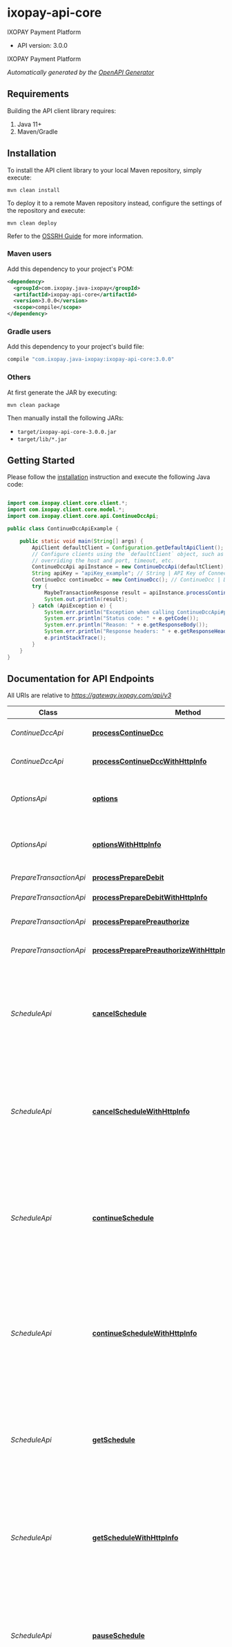 # ixopay-api-core

IXOPAY Payment Platform

- API version: 3.0.0

IXOPAY Payment Platform


*Automatically generated by the [OpenAPI Generator](https://openapi-generator.tech)*

## Requirements

Building the API client library requires:

1. Java 11+
2. Maven/Gradle

## Installation

To install the API client library to your local Maven repository, simply execute:

```shell
mvn clean install
```

To deploy it to a remote Maven repository instead, configure the settings of the repository and execute:

```shell
mvn clean deploy
```

Refer to the [OSSRH Guide](http://central.sonatype.org/pages/ossrh-guide.html) for more information.

### Maven users

Add this dependency to your project's POM:

```xml
<dependency>
  <groupId>com.ixopay.java-ixopay</groupId>
  <artifactId>ixopay-api-core</artifactId>
  <version>3.0.0</version>
  <scope>compile</scope>
</dependency>
```

### Gradle users

Add this dependency to your project's build file:

```groovy
compile "com.ixopay.java-ixopay:ixopay-api-core:3.0.0"
```

### Others

At first generate the JAR by executing:

```shell
mvn clean package
```

Then manually install the following JARs:

- `target/ixopay-api-core-3.0.0.jar`
- `target/lib/*.jar`

## Getting Started

Please follow the [installation](#installation) instruction and execute the following Java code:

```java

import com.ixopay.client.core.client.*;
import com.ixopay.client.core.model.*;
import com.ixopay.client.core.api.ContinueDccApi;

public class ContinueDccApiExample {

    public static void main(String[] args) {
        ApiClient defaultClient = Configuration.getDefaultApiClient();
        // Configure clients using the `defaultClient` object, such as
        // overriding the host and port, timeout, etc.
        ContinueDccApi apiInstance = new ContinueDccApi(defaultClient);
        String apiKey = "apiKey_example"; // String | API Key of Connector
        ContinueDcc continueDcc = new ContinueDcc(); // ContinueDcc | Data which is required to continue a pending DCC transaction.
        try {
            MaybeTransactionResponse result = apiInstance.processContinueDcc(apiKey, continueDcc);
            System.out.println(result);
        } catch (ApiException e) {
            System.err.println("Exception when calling ContinueDccApi#processContinueDcc");
            System.err.println("Status code: " + e.getCode());
            System.err.println("Reason: " + e.getResponseBody());
            System.err.println("Response headers: " + e.getResponseHeaders());
            e.printStackTrace();
        }
    }
}

```

## Documentation for API Endpoints

All URIs are relative to *https://gateway.ixopay.com/api/v3*

Class | Method | HTTP request | Description
------------ | ------------- | ------------- | -------------
*ContinueDccApi* | [**processContinueDcc**](docs/ContinueDccApi.md#processContinueDcc) | **POST** /transaction/{apiKey}/continue-dcc | Continue a DCC transaction
*ContinueDccApi* | [**processContinueDccWithHttpInfo**](docs/ContinueDccApi.md#processContinueDccWithHttpInfo) | **POST** /transaction/{apiKey}/continue-dcc | Continue a DCC transaction
*OptionsApi* | [**options**](docs/OptionsApi.md#options) | **POST** /options/{apiKey}/{optionsName} | Retrieve an options list based on given option name
*OptionsApi* | [**optionsWithHttpInfo**](docs/OptionsApi.md#optionsWithHttpInfo) | **POST** /options/{apiKey}/{optionsName} | Retrieve an options list based on given option name
*PrepareTransactionApi* | [**processPrepareDebit**](docs/PrepareTransactionApi.md#processPrepareDebit) | **POST** /transaction/{apiKey}/prepare-debit | Process a prepare Debit
*PrepareTransactionApi* | [**processPrepareDebitWithHttpInfo**](docs/PrepareTransactionApi.md#processPrepareDebitWithHttpInfo) | **POST** /transaction/{apiKey}/prepare-debit | Process a prepare Debit
*PrepareTransactionApi* | [**processPreparePreauthorize**](docs/PrepareTransactionApi.md#processPreparePreauthorize) | **POST** /transaction/{apiKey}/prepare-preauthorize | Process a prepare Preauthorize
*PrepareTransactionApi* | [**processPreparePreauthorizeWithHttpInfo**](docs/PrepareTransactionApi.md#processPreparePreauthorizeWithHttpInfo) | **POST** /transaction/{apiKey}/prepare-preauthorize | Process a prepare Preauthorize
*ScheduleApi* | [**cancelSchedule**](docs/ScheduleApi.md#cancelSchedule) | **POST** /schedule/{apiKey}/{scheduleId}/cancel | Cancel a schedule. Requires the registrationId of an existing transaction of type Register / Debit-with-register / Preuathorize-with-register
*ScheduleApi* | [**cancelScheduleWithHttpInfo**](docs/ScheduleApi.md#cancelScheduleWithHttpInfo) | **POST** /schedule/{apiKey}/{scheduleId}/cancel | Cancel a schedule. Requires the registrationId of an existing transaction of type Register / Debit-with-register / Preuathorize-with-register
*ScheduleApi* | [**continueSchedule**](docs/ScheduleApi.md#continueSchedule) | **POST** /schedule/{apiKey}/{scheduleId}/continue | Continue a schedule which has been paused. Requires the registrationId of an existing transaction of type Register / Debit-with-register / Preuathorize-with-register
*ScheduleApi* | [**continueScheduleWithHttpInfo**](docs/ScheduleApi.md#continueScheduleWithHttpInfo) | **POST** /schedule/{apiKey}/{scheduleId}/continue | Continue a schedule which has been paused. Requires the registrationId of an existing transaction of type Register / Debit-with-register / Preuathorize-with-register
*ScheduleApi* | [**getSchedule**](docs/ScheduleApi.md#getSchedule) | **GET** /schedule/{apiKey}/{scheduleId}/get | Retrieve a schedule. Requires the UUID of an existing transaction of type Register / Debit-with-register / Preuathorize-with-register
*ScheduleApi* | [**getScheduleWithHttpInfo**](docs/ScheduleApi.md#getScheduleWithHttpInfo) | **GET** /schedule/{apiKey}/{scheduleId}/get | Retrieve a schedule. Requires the UUID of an existing transaction of type Register / Debit-with-register / Preuathorize-with-register
*ScheduleApi* | [**pauseSchedule**](docs/ScheduleApi.md#pauseSchedule) | **POST** /schedule/{apiKey}/{scheduleId}/pause | Pause a schedule. Requires the registrationId of an existing transaction of type Register / Debit-with-register / Preuathorize-with-register
*ScheduleApi* | [**pauseScheduleWithHttpInfo**](docs/ScheduleApi.md#pauseScheduleWithHttpInfo) | **POST** /schedule/{apiKey}/{scheduleId}/pause | Pause a schedule. Requires the registrationId of an existing transaction of type Register / Debit-with-register / Preuathorize-with-register
*ScheduleApi* | [**startSchedule**](docs/ScheduleApi.md#startSchedule) | **POST** /schedule/{apiKey}/start | Start a schedule. Requires the registrationId of an existing transaction of type Register / Debit-with-register / Preauthorize-with-register
*ScheduleApi* | [**startScheduleWithHttpInfo**](docs/ScheduleApi.md#startScheduleWithHttpInfo) | **POST** /schedule/{apiKey}/start | Start a schedule. Requires the registrationId of an existing transaction of type Register / Debit-with-register / Preauthorize-with-register
*ScheduleApi* | [**updateSchedule**](docs/ScheduleApi.md#updateSchedule) | **POST** /schedule/{apiKey}/{scheduleId}/update | Update a schedule. Requires the registrationId of an existing transaction of type Register / Debit-with-register / Preauthorize-with-register
*ScheduleApi* | [**updateScheduleWithHttpInfo**](docs/ScheduleApi.md#updateScheduleWithHttpInfo) | **POST** /schedule/{apiKey}/{scheduleId}/update | Update a schedule. Requires the registrationId of an existing transaction of type Register / Debit-with-register / Preauthorize-with-register
*StatusApi* | [**transactionStatusByMerchantTransactionId**](docs/StatusApi.md#transactionStatusByMerchantTransactionId) | **GET** /status/{apiKey}/getByMerchantTransactionId/{merchantTransactionId} | Retrieve status of a transaction
*StatusApi* | [**transactionStatusByMerchantTransactionIdWithHttpInfo**](docs/StatusApi.md#transactionStatusByMerchantTransactionIdWithHttpInfo) | **GET** /status/{apiKey}/getByMerchantTransactionId/{merchantTransactionId} | Retrieve status of a transaction
*StatusApi* | [**transactionStatusByUuid**](docs/StatusApi.md#transactionStatusByUuid) | **GET** /status/{apiKey}/getByUuid/{uuid} | Retrieve status of a transaction
*StatusApi* | [**transactionStatusByUuidWithHttpInfo**](docs/StatusApi.md#transactionStatusByUuidWithHttpInfo) | **GET** /status/{apiKey}/getByUuid/{uuid} | Retrieve status of a transaction
*TransactionApi* | [**processCapture**](docs/TransactionApi.md#processCapture) | **POST** /transaction/{apiKey}/capture | Process a capture: completes a payment previously authorized through Preauthorize
*TransactionApi* | [**processCaptureWithHttpInfo**](docs/TransactionApi.md#processCaptureWithHttpInfo) | **POST** /transaction/{apiKey}/capture | Process a capture: completes a payment previously authorized through Preauthorize
*TransactionApi* | [**processDebit**](docs/TransactionApi.md#processDebit) | **POST** /transaction/{apiKey}/debit | Process a debit
*TransactionApi* | [**processDebitWithHttpInfo**](docs/TransactionApi.md#processDebitWithHttpInfo) | **POST** /transaction/{apiKey}/debit | Process a debit
*TransactionApi* | [**processDeregister**](docs/TransactionApi.md#processDeregister) | **POST** /transaction/{apiKey}/deregister | Process a deregister: deletes a previously registered payment instrument
*TransactionApi* | [**processDeregisterWithHttpInfo**](docs/TransactionApi.md#processDeregisterWithHttpInfo) | **POST** /transaction/{apiKey}/deregister | Process a deregister: deletes a previously registered payment instrument
*TransactionApi* | [**processIncrementalAuthorization**](docs/TransactionApi.md#processIncrementalAuthorization) | **POST** /transaction/{apiKey}/incrementalAuthorization | Increases or prolongs the authorization on a customer&#39;s payment instrument (made with Preauthorize before)
*TransactionApi* | [**processIncrementalAuthorizationWithHttpInfo**](docs/TransactionApi.md#processIncrementalAuthorizationWithHttpInfo) | **POST** /transaction/{apiKey}/incrementalAuthorization | Increases or prolongs the authorization on a customer&#39;s payment instrument (made with Preauthorize before)
*TransactionApi* | [**processPayout**](docs/TransactionApi.md#processPayout) | **POST** /transaction/{apiKey}/payout | Process a payout
*TransactionApi* | [**processPayoutWithHttpInfo**](docs/TransactionApi.md#processPayoutWithHttpInfo) | **POST** /transaction/{apiKey}/payout | Process a payout
*TransactionApi* | [**processPreauthorize**](docs/TransactionApi.md#processPreauthorize) | **POST** /transaction/{apiKey}/preauthorize | Process a preauthorize: reserves the payment amount on the customer&#39;s payment instrument
*TransactionApi* | [**processPreauthorizeWithHttpInfo**](docs/TransactionApi.md#processPreauthorizeWithHttpInfo) | **POST** /transaction/{apiKey}/preauthorize | Process a preauthorize: reserves the payment amount on the customer&#39;s payment instrument
*TransactionApi* | [**processRefund**](docs/TransactionApi.md#processRefund) | **POST** /transaction/{apiKey}/refund | Process a refund
*TransactionApi* | [**processRefundWithHttpInfo**](docs/TransactionApi.md#processRefundWithHttpInfo) | **POST** /transaction/{apiKey}/refund | Process a refund
*TransactionApi* | [**processRegister**](docs/TransactionApi.md#processRegister) | **POST** /transaction/{apiKey}/register | Process a register: registers a customer&#39;s payment instrument for future use (Debit or Preauthorize)
*TransactionApi* | [**processRegisterWithHttpInfo**](docs/TransactionApi.md#processRegisterWithHttpInfo) | **POST** /transaction/{apiKey}/register | Process a register: registers a customer&#39;s payment instrument for future use (Debit or Preauthorize)
*TransactionApi* | [**processVoid**](docs/TransactionApi.md#processVoid) | **POST** /transaction/{apiKey}/void | Process a void: cancels a previously authorized Preauthorize
*TransactionApi* | [**processVoidWithHttpInfo**](docs/TransactionApi.md#processVoidWithHttpInfo) | **POST** /transaction/{apiKey}/void | Process a void: cancels a previously authorized Preauthorize


## Documentation for Models

 - [Callback](docs/Callback.md)
 - [CancelSchedule](docs/CancelSchedule.md)
 - [Capture](docs/Capture.md)
 - [CardData](docs/CardData.md)
 - [CardDataAllOf](docs/CardDataAllOf.md)
 - [ChargebackData](docs/ChargebackData.md)
 - [ChargebackReversalData](docs/ChargebackReversalData.md)
 - [ContinueDcc](docs/ContinueDcc.md)
 - [ContinueSchedule](docs/ContinueSchedule.md)
 - [Customer](docs/Customer.md)
 - [CustomerProfileData](docs/CustomerProfileData.md)
 - [DccData](docs/DccData.md)
 - [Debit](docs/Debit.md)
 - [Deregister](docs/Deregister.md)
 - [ErrorType](docs/ErrorType.md)
 - [IbanData](docs/IbanData.md)
 - [IbanDataAllOf](docs/IbanDataAllOf.md)
 - [IncrementalAuthorization](docs/IncrementalAuthorization.md)
 - [ItemsInner](docs/ItemsInner.md)
 - [L2L3Data](docs/L2L3Data.md)
 - [MaybeScheduleResponse](docs/MaybeScheduleResponse.md)
 - [MaybeStatusResponse](docs/MaybeStatusResponse.md)
 - [MaybeTransactionResponse](docs/MaybeTransactionResponse.md)
 - [ModelVoid](docs/ModelVoid.md)
 - [OptionsRequest](docs/OptionsRequest.md)
 - [OptionsResponse](docs/OptionsResponse.md)
 - [OptionsResponseOptionsInner](docs/OptionsResponseOptionsInner.md)
 - [PauseSchedule](docs/PauseSchedule.md)
 - [PayByLink](docs/PayByLink.md)
 - [PayByLinkData](docs/PayByLinkData.md)
 - [PaymentData](docs/PaymentData.md)
 - [PaymentIbanData](docs/PaymentIbanData.md)
 - [PaymentIbanDataIbanData](docs/PaymentIbanDataIbanData.md)
 - [PaymentWalletData](docs/PaymentWalletData.md)
 - [PaymentWalletDataWalletData](docs/PaymentWalletDataWalletData.md)
 - [Payout](docs/Payout.md)
 - [PeriodUnit](docs/PeriodUnit.md)
 - [PhoneData](docs/PhoneData.md)
 - [PhoneDataAllOf](docs/PhoneDataAllOf.md)
 - [Preauthorize](docs/Preauthorize.md)
 - [PrepareDebitRequest](docs/PrepareDebitRequest.md)
 - [PrepareDebitResponse](docs/PrepareDebitResponse.md)
 - [PreparePreauthorizeRequest](docs/PreparePreauthorizeRequest.md)
 - [PreparePreauthorizeResponse](docs/PreparePreauthorizeResponse.md)
 - [Refund](docs/Refund.md)
 - [Register](docs/Register.md)
 - [ReturnData](docs/ReturnData.md)
 - [ReturnDataType](docs/ReturnDataType.md)
 - [Schedule](docs/Schedule.md)
 - [ScheduleData](docs/ScheduleData.md)
 - [ScheduleErrorResponse](docs/ScheduleErrorResponse.md)
 - [ScheduleResponse](docs/ScheduleResponse.md)
 - [ScheduleResponseAllOf](docs/ScheduleResponseAllOf.md)
 - [ScheduleStatus](docs/ScheduleStatus.md)
 - [Split](docs/Split.md)
 - [SplitCommissionFee](docs/SplitCommissionFee.md)
 - [StartSchedule](docs/StartSchedule.md)
 - [StatusErrorResponse](docs/StatusErrorResponse.md)
 - [StatusResponse](docs/StatusResponse.md)
 - [StatusResponseAllOf](docs/StatusResponseAllOf.md)
 - [ThreeDSecureData](docs/ThreeDSecureData.md)
 - [ThreeDSecureType](docs/ThreeDSecureType.md)
 - [TransactionError](docs/TransactionError.md)
 - [TransactionErrorResponse](docs/TransactionErrorResponse.md)
 - [TransactionErrorResponseAllOf](docs/TransactionErrorResponseAllOf.md)
 - [TransactionResponse](docs/TransactionResponse.md)
 - [TransactionResponseAllOf](docs/TransactionResponseAllOf.md)
 - [TransactionResponseAllOfDccData](docs/TransactionResponseAllOfDccData.md)
 - [TransactionResponseAllOfRiskCheckData](docs/TransactionResponseAllOfRiskCheckData.md)
 - [TransactionStatus](docs/TransactionStatus.md)
 - [TransactionType](docs/TransactionType.md)
 - [UpdateSchedule](docs/UpdateSchedule.md)
 - [WalletData](docs/WalletData.md)
 - [WalletDataAllOf](docs/WalletDataAllOf.md)


## Documentation for Authorization

Authentication schemes defined for the API:
### basicAuth


- **Type**: HTTP basic authentication

### signature


- **Type**: HTTP basic authentication


## Recommendation

It's recommended to create an instance of `ApiClient` per thread in a multithreaded environment to avoid any potential issues.
However, the instances of the api clients created from the `ApiClient` are thread-safe and can be re-used.

## Author

support@ixopay.com

